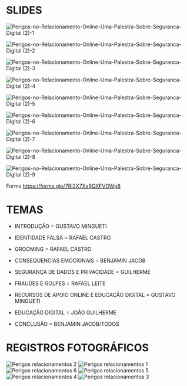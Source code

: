 # SLIDES 
![Perigos-no-Relacionamento-Online-Uma-Palestra-Sobre-Seguranca-Digital (2)-1](https://github.com/ICEI-PUC-Minas-PPC-CC/ppc-cc-2024-1-ment2-manha-perigosrelacionamentos/assets/104238793/06719204-f094-4c7d-8d5e-45a032a480b3)

![Perigos-no-Relacionamento-Online-Uma-Palestra-Sobre-Seguranca-Digital (2)-2](https://github.com/ICEI-PUC-Minas-PPC-CC/ppc-cc-2024-1-ment2-manha-perigosrelacionamentos/assets/104238793/d6b131bd-7443-4853-9daa-f47dd4f3651d)

![Perigos-no-Relacionamento-Online-Uma-Palestra-Sobre-Seguranca-Digital (2)-3](https://github.com/ICEI-PUC-Minas-PPC-CC/ppc-cc-2024-1-ment2-manha-perigosrelacionamentos/assets/104238793/5494e2a9-d7d3-4f78-a46d-678c339a5136)

![Perigos-no-Relacionamento-Online-Uma-Palestra-Sobre-Seguranca-Digital (2)-4](https://github.com/ICEI-PUC-Minas-PPC-CC/ppc-cc-2024-1-ment2-manha-perigosrelacionamentos/assets/104238793/0e245ac6-f390-4dcb-8c93-593d66b8dee6)

![Perigos-no-Relacionamento-Online-Uma-Palestra-Sobre-Seguranca-Digital (2)-5](https://github.com/ICEI-PUC-Minas-PPC-CC/ppc-cc-2024-1-ment2-manha-perigosrelacionamentos/assets/104238793/da01b261-4e0b-4daa-941b-de7acc54e6c2)


![Perigos-no-Relacionamento-Online-Uma-Palestra-Sobre-Seguranca-Digital (2)-6](https://github.com/ICEI-PUC-Minas-PPC-CC/ppc-cc-2024-1-ment2-manha-perigosrelacionamentos/assets/104238793/48be8078-93f8-40ca-84e5-08dfddcf1eb2)


![Perigos-no-Relacionamento-Online-Uma-Palestra-Sobre-Seguranca-Digital (2)-7](https://github.com/ICEI-PUC-Minas-PPC-CC/ppc-cc-2024-1-ment2-manha-perigosrelacionamentos/assets/104238793/173f43d6-e3db-4b4a-a8b4-c7bd8afe11aa)


![Perigos-no-Relacionamento-Online-Uma-Palestra-Sobre-Seguranca-Digital (2)-8](https://github.com/ICEI-PUC-Minas-PPC-CC/ppc-cc-2024-1-ment2-manha-perigosrelacionamentos/assets/104238793/ff23e197-b2e0-4327-b104-757e800b1b5d)


![Perigos-no-Relacionamento-Online-Uma-Palestra-Sobre-Seguranca-Digital (2)-9](https://github.com/ICEI-PUC-Minas-PPC-CC/ppc-cc-2024-1-ment2-manha-perigosrelacionamentos/assets/104238793/74076ad6-3db3-4d98-90e8-6b0d3f35b45f)

Forms https://forms.gle/7Ri2X7XxRQXFVDWp8

# TEMAS

- INTRODUÇÃO = GUSTAVO MINGUETI 

- IDENTIDADE FALSA = RAFAEL CASTRO

- GROOMING = RAFAEL CASTRO

- CONSEQUENCIAS EMOCIONAIS = BENJAMIN JACOB

- SEGURANÇA DE DADOS E PRIVACIDADE = GUILHERME

- FRAUDES E GOLPES = RAFAEL LEITE

- RECURSOS DE APOIO ONLINE E EDUCAÇÃO DIGITAL = GUSTAVO MINGUETI

- EDUCAÇÃO DIGITAL = JOÃO GUILHERME 

- CONCLUSÃO = BENJAMIN JACOB/TODOS

# REGISTROS FOTOGRÁFICOS

![Perigos relacionamentos 2](https://github.com/ICEI-PUC-Minas-PPC-CC/ppc-cc-2024-1-ment2-manha-perigosrelacionamentos/assets/81312361/adf27d76-f369-4f51-baf5-daf750c82d3d)
![Perigos relacionamentos 1](https://github.com/ICEI-PUC-Minas-PPC-CC/ppc-cc-2024-1-ment2-manha-perigosrelacionamentos/assets/81312361/101879e1-39dc-48de-86aa-bc01f165dda5)
![Perigos relacionamentos 6](https://github.com/ICEI-PUC-Minas-PPC-CC/ppc-cc-2024-1-ment2-manha-perigosrelacionamentos/assets/81312361/bf1efafe-b652-4f66-a7ff-6f10b7ab4e8e)
![Perigos relacionamentos 5](https://github.com/ICEI-PUC-Minas-PPC-CC/ppc-cc-2024-1-ment2-manha-perigosrelacionamentos/assets/81312361/4425bf76-e11a-4e30-af20-1dd122c6f126)
![Perigos relacionamentos 4](https://github.com/ICEI-PUC-Minas-PPC-CC/ppc-cc-2024-1-ment2-manha-perigosrelacionamentos/assets/81312361/c2c00da6-3fe4-455f-8cf5-0e1ad29dd273)
![Perigos relacionamentos 3](https://github.com/ICEI-PUC-Minas-PPC-CC/ppc-cc-2024-1-ment2-manha-perigosrelacionamentos/assets/81312361/1faae904-2260-4770-960f-519b918a878a)



